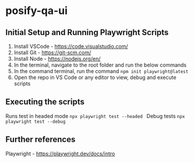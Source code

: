 # posify-qa-ui

## Initial Setup and Running Playwright Scripts

1. Install VSCode - <https://code.visualstudio.com/>
2. Install Git - <https://git-scm.com/>
3. Install Node - <https://nodejs.org/en/>
4. In the terminal, navigate to the root folder and run the below commands
5. In the command terminal, run the command ```npm init playwright@latest```
6. Open the repo in VS Code or any editor to view, debug and execute scripts

## Executing the scripts
Runs test in headed mode ```npx playwright test --headed ``` 
Debug tests ```npx playwright test --debug ``` 


## Further references

Playwright - <https://playwright.dev/docs/intro>

